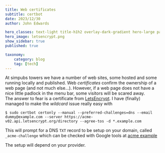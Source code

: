 ```yaml
---
title: Web certificates
subtitle: certbot
date: 2023/12/30
author: John Edwards

hero_classes: text-light title-h1h2 overlay-dark-gradient hero-large parallax
hero_image: letsencrypt.png
show_sidebar: true
published: true 

taxonomy:
    category: blog
    tag: [tech]
---
```

At simpubs towers we have a number of web sites, some hosted and some running locally and published.
Web *certificates* confirm the ownership of a web page (and not much else...). However, if a web page does not have a nice little padlock in the menu bar, some visitors will be scared away.  
The answer to fear is a certificate from [LetsEncrypt]. I have (finally) managed to make the *wildcard* issue really easy with  

```$ sudo certbot certonly --manual --preferred-challenges=dns --email dummy@example.com --server https://acme-v02.api.letsencrypt.org/directory --agree-tos -d *.example.com```

This will prompt for a DNS `TXT` record to be setup on your domain, called `_acme-challenge` which can be checked with Google tools at [acme example] 

The setup will depend on your provider.

[acme example]: https://toolbox.googleapps.com/apps/dig/#TXT/_acme-challenge.jzedward.com
[letsencrypt]: https://letsencrypt.org